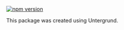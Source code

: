 [![npm version](https://badge.fury.io/js/version.svg)](https://badge.fury.io/js/version)

This package was created using Untergrund.
